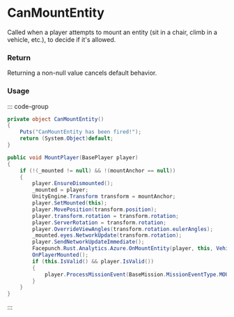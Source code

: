 # CanMountEntity
<Badge type="info" text="Player"/><Badge type="danger" text="Carbon Compatible"/><Badge type="warning" text="Oxide Compatible"/>
Called when a player attempts to mount an entity (sit in a chair, climb in a vehicle, etc.), to decide if it's allowed.

### Return
Returning a non-null value cancels default behavior.

### Usage
::: code-group
```csharp [Example]
private object CanMountEntity()
{
	Puts("CanMountEntity has been fired!");
	return (System.Object)default;
}
```
```csharp [Source — Assembly-CSharp @ BaseMountable]
public void MountPlayer(BasePlayer player)
{
	if (!(_mounted != null) && !(mountAnchor == null))
	{
		player.EnsureDismounted();
		_mounted = player;
		UnityEngine.Transform transform = mountAnchor;
		player.SetMounted(this);
		player.MovePosition(transform.position);
		player.transform.rotation = transform.rotation;
		player.ServerRotation = transform.rotation;
		player.OverrideViewAngles(transform.rotation.eulerAngles);
		_mounted.eyes.NetworkUpdate(transform.rotation);
		player.SendNetworkUpdateImmediate();
		Facepunch.Rust.Analytics.Azure.OnMountEntity(player, this, VehicleParent());
		OnPlayerMounted();
		if (this.IsValid() && player.IsValid())
		{
			player.ProcessMissionEvent(BaseMission.MissionEventType.MOUNT_ENTITY, net.ID, 1f);
		}
	}
}

```
:::

